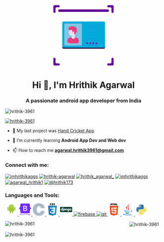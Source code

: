 <div align="center">
	<br>
	<img src="https://github.com/Hrithik-3961/Hrithik-3961/blob/master/animation_500_kki0cljm.gif" width="200" height="200">
</div>

<h1 align="center">Hi 👋, I'm Hrithik Agarwal</h1>
<h3 align="center">A passionate android app developer from India</h3>

<p align="left"> <img src="https://komarev.com/ghpvc/?username=hrithik-3961&label=Profile%20views&color=0e75b6&style=flat" alt="hrithik-3961" /> </p>

<p align="left"> <a href="https://github.com/ryo-ma/github-profile-trophy"><img src="https://github-profile-trophy.vercel.app/?username=hrithik-3961" alt="hrithik-3961" /></a> </p>

- 🔭 My last project was [Hand Cricket App](https://play.google.com/store/apps/details?id=com.Hand_Cricket)

- 🌱 I’m currently learning **Android App Dev and Web dev**

- 📫 How to reach me **agarwal.hrithik3961@gmail.com**

<h3 align="left">Connect with me:</h3>
<p align="left">
<a href="https://twitter.com/imhrithikaggs" target="blank"><img align="center" src="https://cdn.jsdelivr.net/npm/simple-icons@3.0.1/icons/twitter.svg" alt="imhrithikaggs" height="30" width="40" /></a>
<a href="https://stackoverflow.com/users/hrithik-agarwal" target="blank"><img align="center" src="https://cdn.jsdelivr.net/npm/simple-icons@3.0.1/icons/stackoverflow.svg" alt="hrithik-agarwal" height="30" width="40" /></a>
<a href="https://instagram.com/hrithik_agarwal_" target="blank"><img align="center" src="https://cdn.jsdelivr.net/npm/simple-icons@3.0.1/icons/instagram.svg" alt="hrithik_agarwal_" height="30" width="40" /></a>
<a href="https://www.codechef.com/users/imhrithikaggs" target="blank"><img align="center" src="https://cdn.jsdelivr.net/npm/simple-icons@3.1.0/icons/codechef.svg" alt="imhrithikaggs" height="30" width="40" /></a>
<a href="https://www.hackerrank.com/agarwal_hrithik1" target="blank"><img align="center" src="https://cdn.jsdelivr.net/npm/simple-icons@3.0.1/icons/hackerrank.svg" alt="agarwal_hrithik1" height="30" width="40" /></a>
<a href="https://www.hackerearth.com/@hrithik173" target="blank"><img align="center" src="https://cdn.jsdelivr.net/npm/simple-icons@3.0.1/icons/hackerearth.svg" alt="@hrithik173" height="30" width="40" /></a>
</p>

<h3 align="left">Languages and Tools:</h3>
<p align="left"> <a href="https://developer.android.com" target="_blank"> <img src="https://raw.githubusercontent.com/devicons/devicon/master/icons/android/android-original-wordmark.svg" alt="android" width="40" height="40"/> </a> <a href="https://getbootstrap.com" target="_blank"> <img src="https://raw.githubusercontent.com/devicons/devicon/master/icons/bootstrap/bootstrap-plain-wordmark.svg" alt="bootstrap" width="40" height="40"/> </a> <a href="https://www.cprogramming.com/" target="_blank"> <img src="https://raw.githubusercontent.com/devicons/devicon/master/icons/c/c-original.svg" alt="c" width="40" height="40"/> </a> <a href="https://www.w3schools.com/css/" target="_blank"> <img src="https://raw.githubusercontent.com/devicons/devicon/master/icons/css3/css3-original-wordmark.svg" alt="css3" width="40" height="40"/> </a> <a href="https://www.djangoproject.com/" target="_blank"> <img src="https://raw.githubusercontent.com/devicons/devicon/master/icons/django/django-original.svg" alt="django" width="40" height="40"/> </a> <a href="https://firebase.google.com/" target="_blank"> <img src="https://www.vectorlogo.zone/logos/firebase/firebase-icon.svg" alt="firebase" width="40" height="40"/> </a> <a href="https://git-scm.com/" target="_blank"> <img src="https://www.vectorlogo.zone/logos/git-scm/git-scm-icon.svg" alt="git" width="40" height="40"/> </a> <a href="https://www.w3.org/html/" target="_blank"> <img src="https://raw.githubusercontent.com/devicons/devicon/master/icons/html5/html5-original-wordmark.svg" alt="html5" width="40" height="40"/> </a> <a href="https://www.java.com" target="_blank"> <img src="https://raw.githubusercontent.com/devicons/devicon/master/icons/java/java-original.svg" alt="java" width="40" height="40"/> </a> <a href="https://www.python.org" target="_blank"> <img src="https://raw.githubusercontent.com/devicons/devicon/master/icons/python/python-original.svg" alt="python" width="40" height="40"/> </a> </p>

<p><img align="left" src="https://github-readme-stats.vercel.app/api/top-langs?username=hrithik-3961&show_icons=true&theme=dark&locale=en&layout=compact" alt="hrithik-3961" width = "400"/></p>
<p><img align="center" src="https://github-readme-stats.vercel.app/api?username=hrithik-3961&show_icons=true&theme=dark&locale=en" alt="hrithik-3961" width = "400" /></p>

<p><img align="center" src="https://github-readme-streak-stats.herokuapp.com/?user=hrithik-3961&theme=dark" alt="hrithik-3961" width = "400" /></p>
